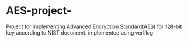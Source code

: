 # AES-project-
Project for implementing Advanced Encryption Standard(AES) for 128-bit key according to NIST document. implemented using verlilog
